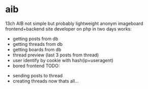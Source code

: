# aib
13ch AIB
not simple but probably lightweight anonym imageboard frontend+backend site developer on php in two days
works:
+ getting posts from db
+ getting threads from db
+ getting boards from db
+ thread preview (last 3 posts from thread)
+ user identify by cookie with hash(ip+useragent)
+ bored frontend
TODO:
- sending posts to thread
- creating threads
now thats all...

